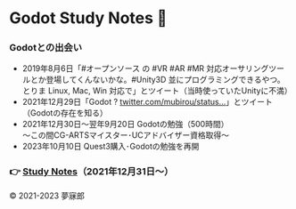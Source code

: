 # Godot Study Notes 🔰<a id="TOP"></a>

### Godotとの出会い  
* 2019年8月6日「#オープンソース の #VR #AR #MR 対応オーサリングツールとか登場してくんないかな。#Unity3D 並にプログラミングできるやつ。とりま Linux, Mac, Win 対応で」とツイート（当時使っていたUnityに不満）  
* 2021年12月29日「Godot ? [twitter.com/mubirou/status…](https://twitter.com/mubirou/status/1158626565040721921)」とツイート（Godotの存在を知る）  
* 2021年12月30日～翌年9月20日 Godotの勉強（500時間）  
～この間CG-ARTSマイスター･UCアドバイザー資格取得～  
* 2023年10月10日 Quest3購入･Godotの勉強を再開  

### 👉 [Study Notes](./study_notes.md)（2021年12月31日～）  

© 2021-2023 夢寐郎
